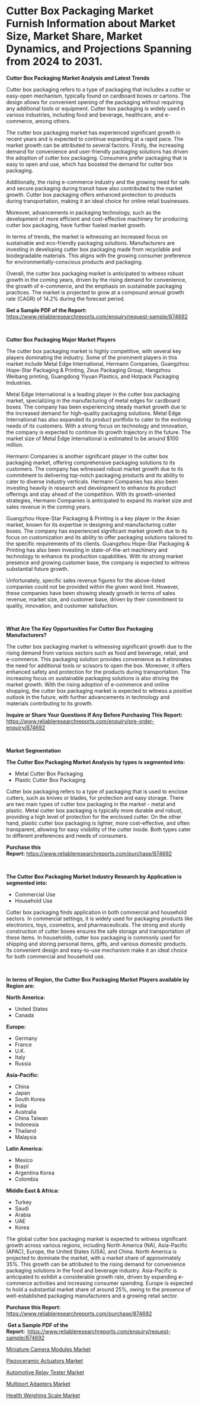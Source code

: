 <p><h1>Cutter Box Packaging Market Furnish Information about Market Size, Market Share, Market Dynamics, and Projections Spanning from 2024 to 2031.</h1></p><p><strong>Cutter Box Packaging Market Analysis and Latest Trends</strong></p>
<p><p>Cutter box packaging refers to a type of packaging that includes a cutter or easy-open mechanism, typically found on cardboard boxes or cartons. The design allows for convenient opening of the packaging without requiring any additional tools or equipment. Cutter box packaging is widely used in various industries, including food and beverage, healthcare, and e-commerce, among others.</p><p>The cutter box packaging market has experienced significant growth in recent years and is expected to continue expanding at a rapid pace. The market growth can be attributed to several factors. Firstly, the increasing demand for convenience and user-friendly packaging solutions has driven the adoption of cutter box packaging. Consumers prefer packaging that is easy to open and use, which has boosted the demand for cutter box packaging.</p><p>Additionally, the rising e-commerce industry and the growing need for safe and secure packaging during transit have also contributed to the market growth. Cutter box packaging offers enhanced protection to products during transportation, making it an ideal choice for online retail businesses.</p><p>Moreover, advancements in packaging technology, such as the development of more efficient and cost-effective machinery for producing cutter box packaging, have further fueled market growth.</p><p>In terms of trends, the market is witnessing an increased focus on sustainable and eco-friendly packaging solutions. Manufacturers are investing in developing cutter box packaging made from recyclable and biodegradable materials. This aligns with the growing consumer preference for environmentally-conscious products and packaging.</p><p>Overall, the cutter box packaging market is anticipated to witness robust growth in the coming years, driven by the rising demand for convenience, the growth of e-commerce, and the emphasis on sustainable packaging practices. The market is projected to grow at a compound annual growth rate (CAGR) of 14.2% during the forecast period.</p></p>
<p><strong>Get a Sample PDF of the Report:&nbsp;</strong> <a href="https://www.reliableresearchreports.com/enquiry/request-sample/874692">https://www.reliableresearchreports.com/enquiry/request-sample/874692</a></p>
<p>&nbsp;</p>
<p><strong>Cutter Box Packaging Major Market Players</strong></p>
<p><p>The cutter box packaging market is highly competitive, with several key players dominating the industry. Some of the prominent players in this market include Metal Edge International, Hermann Companies, Guangzhou Hope-Star Packaging & Printing, Zeus Packaging Group, Hangzhou Weibang printing, Guangdong Yiyuan Plastics, and Hotpack Packaging Industries.</p><p>Metal Edge International is a leading player in the cutter box packaging market, specializing in the manufacturing of metal edges for cardboard boxes. The company has been experiencing steady market growth due to the increased demand for high-quality packaging solutions. Metal Edge International has also expanded its product portfolio to cater to the evolving needs of its customers. With a strong focus on technology and innovation, the company is expected to continue its growth trajectory in the future. The market size of Metal Edge International is estimated to be around $100 million.</p><p>Hermann Companies is another significant player in the cutter box packaging market, offering comprehensive packaging solutions to its customers. The company has witnessed robust market growth due to its commitment to delivering top-notch packaging products and its ability to cater to diverse industry verticals. Hermann Companies has also been investing heavily in research and development to enhance its product offerings and stay ahead of the competition. With its growth-oriented strategies, Hermann Companies is anticipated to expand its market size and sales revenue in the coming years.</p><p>Guangzhou Hope-Star Packaging & Printing is a key player in the Asian market, known for its expertise in designing and manufacturing cutter boxes. The company has experienced significant market growth due to its focus on customization and its ability to offer packaging solutions tailored to the specific requirements of its clients. Guangzhou Hope-Star Packaging & Printing has also been investing in state-of-the-art machinery and technology to enhance its production capabilities. With its strong market presence and growing customer base, the company is expected to witness substantial future growth.</p><p>Unfortunately, specific sales revenue figures for the above-listed companies could not be provided within the given word limit. However, these companies have been showing steady growth in terms of sales revenue, market size, and customer base, driven by their commitment to quality, innovation, and customer satisfaction.</p></p>
<p>&nbsp;</p>
<p><strong>What Are The Key Opportunities For Cutter Box Packaging Manufacturers?</strong></p>
<p><p>The cutter box packaging market is witnessing significant growth due to the rising demand from various sectors such as food and beverage, retail, and e-commerce. This packaging solution provides convenience as it eliminates the need for additional tools or scissors to open the box. Moreover, it offers enhanced safety and protection for the products during transportation. The increasing focus on sustainable packaging solutions is also driving the market growth. With the rising adoption of e-commerce and online shopping, the cutter box packaging market is expected to witness a positive outlook in the future, with further advancements in technology and materials contributing to its growth.</p></p>
<p><strong>Inquire or Share Your Questions If Any Before Purchasing This Report:</strong> <a href="https://www.reliableresearchreports.com/enquiry/pre-order-enquiry/874692">https://www.reliableresearchreports.com/enquiry/pre-order-enquiry/874692</a></p>
<p>&nbsp;</p>
<p><strong>Market Segmentation</strong></p>
<p><strong>The Cutter Box Packaging Market Analysis by types is segmented into:</strong></p>
<p><ul><li>Metal Cutter Box Packaging</li><li>Plastic Cutter Box Packaging</li></ul></p>
<p><p>Cutter box packaging refers to a type of packaging that is used to enclose cutters, such as knives or blades, for protection and easy storage. There are two main types of cutter box packaging in the market - metal and plastic. Metal cutter box packaging is typically more durable and robust, providing a high level of protection for the enclosed cutter. On the other hand, plastic cutter box packaging is lighter, more cost-effective, and often transparent, allowing for easy visibility of the cutter inside. Both types cater to different preferences and needs of consumers.</p></p>
<p><strong>Purchase this Report:&nbsp;</strong><a href="https://www.reliableresearchreports.com/purchase/874692">https://www.reliableresearchreports.com/purchase/874692</a></p>
<p>&nbsp;</p>
<p><strong>The Cutter Box Packaging Market Industry Research by Application is segmented into:</strong></p>
<p><ul><li>Commercial Use</li><li>Household Use</li></ul></p>
<p><p>Cutter box packaging finds application in both commercial and household sectors. In commercial settings, it is widely used for packaging products like electronics, toys, cosmetics, and pharmaceuticals. The strong and sturdy construction of cutter boxes ensures the safe storage and transportation of these items. In households, cutter box packaging is commonly used for shipping and storing personal items, gifts, and various domestic products. Its convenient design and easy-to-use mechanism make it an ideal choice for both commercial and household use.</p></p>
<p>&nbsp;</p>
<p><strong>In terms of Region, the Cutter Box Packaging Market Players available by Region are:</strong></p>
<p>
    <p> <strong> North America: </strong>
        <ul>
            <li>United States</li>
            <li>Canada</li>
        </ul>
        </p> 
    <p> <strong> Europe: </strong>
        <ul>
            <li>Germany</li>
            <li>France</li>
            <li>U.K.</li>
            <li>Italy</li>
            <li>Russia</li>
        </ul>
        </p> 
    <p> <strong> Asia-Pacific: </strong>
        <ul>
            <li>China</li>
            <li>Japan</li>
            <li>South Korea</li>
            <li>India</li>
            <li>Australia</li>
            <li>China Taiwan</li>
            <li>Indonesia</li>
            <li>Thailand</li>
            <li>Malaysia</li>
        </ul>
        </p> 
    <p> <strong> Latin America: </strong>
        <ul>
            <li>Mexico</li>
            <li>Brazil</li>
            <li>Argentina Korea</li>
            <li>Colombia</li>
        </ul>
        </p> 
    <p> <strong> Middle East & Africa: </strong>
        <ul>
            <li>Turkey</li>
            <li>Saudi</li>
            <li>Arabia</li>
            <li>UAE</li>
            <li>Korea</li>
        </ul>
    </p>
    </p>
<p><p>The global cutter box packaging market is expected to witness significant growth across various regions, including North America (NA), Asia-Pacific (APAC), Europe, the United States (USA), and China. North America is projected to dominate the market, with a market share of approximately 35%. This growth can be attributed to the rising demand for convenience packaging solutions in the food and beverage industry. Asia-Pacific is anticipated to exhibit a considerable growth rate, driven by expanding e-commerce activities and increasing consumer spending. Europe is expected to hold a substantial market share of around 25%, owing to the presence of well-established packaging manufacturers and a growing retail sector.</p></p>
<p><strong>Purchase this Report: </strong><a href="https://www.reliableresearchreports.com/purchase/874692">https://www.reliableresearchreports.com/purchase/874692</a></p>
<p>&nbsp;<strong>Get a Sample PDF of the Report:&nbsp;&nbsp;</strong><a href="https://www.reliableresearchreports.com/enquiry/request-sample/874692">https://www.reliableresearchreports.com/enquiry/request-sample/874692</a></p>
<p><strong></strong></p>
<p><p><a href="https://medium.com/@lilyberge344/miniature-camera-modules-market-furnishes-information-on-market-share-market-trends-and-market-c4903e3733fc">Miniature Camera Modules Market</a></p><p><a href="https://medium.com/@lilyberge344/decoding-piezoceramic-actuators-market-metrics-market-share-trends-and-growth-patterns-47bd3531d079">Piezoceramic Actuators Market</a></p><p><a href="https://medium.com/@meganlee6679/automotive-relay-tester-market-trends-and-market-analysis-forecasted-for-period-2024-2031-041d855e1830">Automotive Relay Tester Market</a></p><p><a href="https://medium.com/@lilyberge344/multiport-adapters-market-size-market-outlook-and-market-forecast-2024-to-2031-4883d3e75739">Multiport Adapters Market</a></p><p><a href="https://medium.com/@boydsmitham726/health-weighing-scale-market-size-market-outlook-and-market-forecast-2024-to-2031-e0dd7a015645">Health Weighing Scale Market</a></p></p>